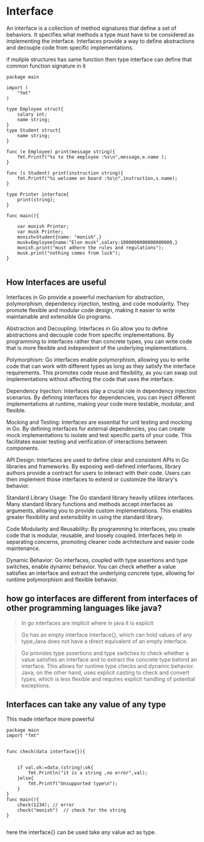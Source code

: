 # Interface

An interface is a collection of method signatures that define a set of behaviors. It specifies what methods a type must have to be considered as implementing the interface. Interfaces provide a way to define abstractions and decouple code from specific implementations.

if muliple structures has same function then type interface can define that common function signature in it

``` 
package main

import (
	"fmt"
)

type Employee struct{
	salary int;
	name string;
}
type Student struct{
	name string;
}

func (e Employee) print(message string){
	fmt.Printf("%s to the employee :%s\n",message,e.name );
}

func (s Student) print(instruction string){
	fmt.Printf("%s welcome on board :%s\n",instruction,s.name);
}

type Printer interface{
	print(string);
}

func main(){

	var monish Printer;
	var musk Printer;
	monish=Student{name: "monish",}
	musk=Employee{name:"Elon musk",salary:1000000000000000000,}
	monish.print("must adhere the rules and regulations");
	musk.print("nothing comes from luck");
}


```

## How Interfaces are useful

 Interfaces in Go provide a powerful mechanism for abstraction, polymorphism, dependency injection, testing, and code modularity. They promote flexible and modular code design, making it easier to write maintainable and extensible Go programs.

 Abstraction and Decoupling: Interfaces in Go allow you to define abstractions and decouple code from specific implementations. By programming to interfaces rather than concrete types, you can write code that is more flexible and independent of the underlying implementations.

Polymorphism: Go interfaces enable polymorphism, allowing you to write code that can work with different types as long as they satisfy the interface requirements. This promotes code reuse and flexibility, as you can swap out implementations without affecting the code that uses the interface.

Dependency Injection: Interfaces play a crucial role in dependency injection scenarios. By defining interfaces for dependencies, you can inject different implementations at runtime, making your code more testable, modular, and flexible.

Mocking and Testing: Interfaces are essential for unit testing and mocking in Go. By defining interfaces for external dependencies, you can create mock implementations to isolate and test specific parts of your code. This facilitates easier testing and verification of interactions between components.

API Design: Interfaces are used to define clear and consistent APIs in Go libraries and frameworks. By exposing well-defined interfaces, library authors provide a contract for users to interact with their code. Users can then implement those interfaces to extend or customize the library's behavior.

Standard Library Usage: The Go standard library heavily utilizes interfaces. Many standard library functions and methods accept interfaces as arguments, allowing you to provide custom implementations. This enables greater flexibility and extensibility in using the standard library.

Code Modularity and Reusability: By programming to interfaces, you create code that is modular, reusable, and loosely coupled. Interfaces help in separating concerns, promoting cleaner code architecture and easier code maintenance.

Dynamic Behavior: Go interfaces, coupled with type assertions and type switches, enable dynamic behavior. You can check whether a value satisfies an interface and extract the underlying concrete type, allowing for runtime polymorphism and flexible behavior.

## how go interfaces are different from interfaces of other programming languages like java?

>In go interfaces are implicit where in java it is explicit

>Go has an empty interface interface{}, which can hold values of any type,Java does not have a direct equivalent of an empty interface.

>Go provides type assertions and type switches to check whether a value satisfies an interface and to extract the concrete type behind an interface. This allows for runtime type checks and dynamic behavior. Java, on the other hand, uses explicit casting to check and convert types, which is less flexible and requires explicit handling of potential exceptions.

## Interfaces can take any value of any type

This made interface more powerful 

```
package main
import "fmt"


func check(data interface{}){
	

	if val,ok:=data.(string);ok{
		fmt.Println("it is a string ,no error",val);
	}else{
		fmt.Printf("Unsupported type\n");
	}
}
func main(){
	check(1234); // error
	check("monish")  // check for the string
}


```


here the interface{} can be used take any value act as type.